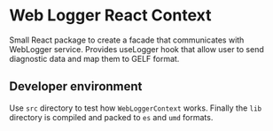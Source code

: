 # Web Logger React Context

Small React package to create a facade that communicates with WebLogger service.
Provides useLogger hook that allow user to send diagnostic data and map them to GELF format.

## Developer environment

Use `src` directory to test how `WebLoggerContext` works. Finally the `lib` directory is compiled and packed to `es` and `umd` formats.
